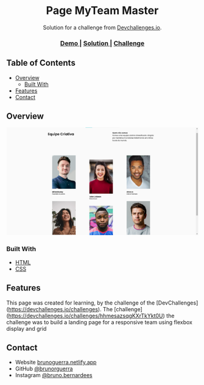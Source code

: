 <h1 align="center">Page MyTeam Master</h1>

<div align="center">
   Solution for a challenge from  <a href="http://devchallenges.io" target="_blank">Devchallenges.io</a>.
</div>

<div align="center">
  <h3>
    <a href="https://brunoguerra-myteam-page.netlify.app/">
      Demo
    </a>
    <span> | </span>
    <a href="https://devchallenges.io/solutions/J1VthPYxnY7ipx4bWk2b">
      Solution
    </a>
    <span> | </span>
    <a href="https://devchallenges.io/challenges/hhmesazsqgKXrTkYkt0U">
      Challenge
    </a>
  </h3>
</div>

<!-- TABLE OF CONTENTS -->

## Table of Contents

- [Overview](#overview)
  - [Built With](#built-with)
- [Features](#features)
- [Contact](#contact)

<!-- OVERVIEW -->

## Overview

![screenshot](./assets/page-photo.png)

<!-- Introduce your projects by taking a screenshot or a gif. Try to tell visitors a story about your project by answering:

- Where can I see your demo?
- What was your experience?
- What have you learned/improved?
- Your wisdom? :) -->

### Built With

<!-- This section should list any major frameworks that you built your project using. Here are a few examples.-->

- [HTML](https://www.w3.org/html/)
- [CSS](https://www.w3.org/Style/CSS/Overview.en.html)

## Features

<!-- List the features of your application or follow the template. Don't share the figma file here :) -->

This page was created for learning, by the challenge of the [DevChallenges] (https://devchallenges.io/challenges). The [challenge] (https://devchallenges.io/challenges/hhmesazsqgKXrTkYkt0U) the challenge was to build a landing page for a responsive team using flexbox display and grid


## Contact

- Website [brunoguerra.netlify.app](https://brunoguerra.netlify.app/)
- GitHub [@brunorguerra](https://www.github.com/brunorguerra)
- Instagram [@bruno.bernardees](https://www.instagram.com/bruno.bernardees/)
